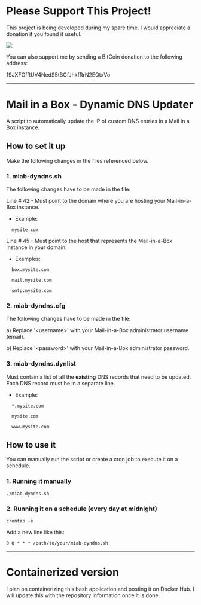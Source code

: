 # Please Support This Project!

This project is being developed during my spare time.  I would appreciate a donation if you found it useful.

[![](https://www.paypalobjects.com/en_US/i/btn/btn_donateCC_LG.gif)](https://www.paypal.com/cgi-bin/webscr?cmd=_donations&business=53CD2WNX3698E&lc=US&item_name=PREngineer&item_number=M-I-A-B-DynDNS-Updater&currency_code=USD&bn=PP%2dDonationsBF%3abtn_donateCC_LG%2egif%3aNonHosted)

You can also support me by sending a BitCoin donation to the following address:

19JXFGfRUV4NedS5tBGfJhkfRrN2EQtxVo

___

# Mail in a Box - Dynamic DNS Updater

A script to automatically update the IP of custom DNS entries in a Mail in a Box instance.

## How to set it up

Make the following changes in the files referenced below.

### 1. miab-dyndns.sh

The following changes have to be made in the file:

Line # 42 - Must point to the domain where you are hosting your Mail-in-a-Box instance.

- Example:

```
  mysite.com
```

Line # 45 - Must point to the host that represents the Mail-in-a-Box instance in your domain.

- Examples: 

```  
  box.mysite.com
  
  mail.mysite.com
  
  smtp.mysite.com
```

### 2. miab-dyndns.cfg

The following changes have to be made in the file:

  a) Replace '\<username\>' with your Mail-in-a-Box administrator username (email).

  b) Replace '\<password\>' with your Mail-in-a-Box administrator password.

### 3. miab-dyndns.dynlist

Must contain a list of all the **existing** DNS records that need to be updated.  Each DNS record must be in a separate line.  

- Example:

```
  *.mysite.com

  mysite.com

  www.mysite.com
```

## How to use it

You can manually run the script or create a cron job to execute it on a schedule.

### 1. Running it manually

```
./miab-dyndns.sh
```

### 2. Running it on a schedule (every day at midnight)

```
crontab -e
```

Add a new line like this:

```
0 0 * * * /path/to/your/miab-dyndns.sh
```

___

# Containerized version

I plan on containerizing this bash application and posting it on Docker Hub.  I will update this with the repository information once it is done.